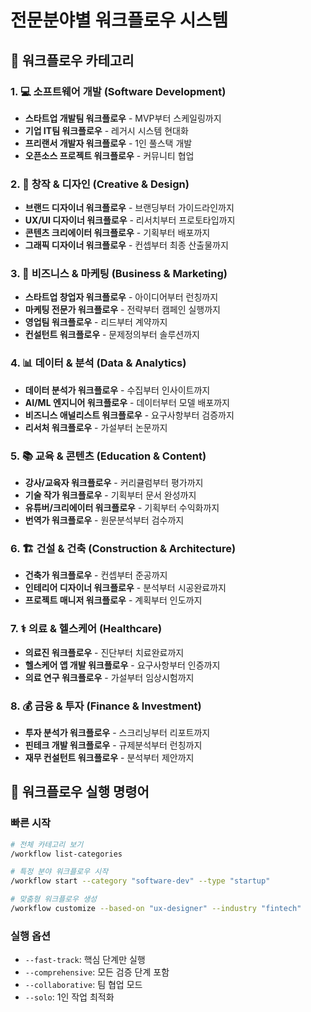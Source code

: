 # 전문분야별 워크플로우 시스템

## 🎯 워크플로우 카테고리

### 1. 💻 소프트웨어 개발 (Software Development)
- **스타트업 개발팀 워크플로우** - MVP부터 스케일링까지
- **기업 IT팀 워크플로우** - 레거시 시스템 현대화
- **프리랜서 개발자 워크플로우** - 1인 풀스택 개발
- **오픈소스 프로젝트 워크플로우** - 커뮤니티 협업

### 2. 🎨 창작 & 디자인 (Creative & Design)
- **브랜드 디자이너 워크플로우** - 브랜딩부터 가이드라인까지
- **UX/UI 디자이너 워크플로우** - 리서치부터 프로토타입까지
- **콘텐츠 크리에이터 워크플로우** - 기획부터 배포까지
- **그래픽 디자이너 워크플로우** - 컨셉부터 최종 산출물까지

### 3. 💼 비즈니스 & 마케팅 (Business & Marketing)
- **스타트업 창업자 워크플로우** - 아이디어부터 런칭까지
- **마케팅 전문가 워크플로우** - 전략부터 캠페인 실행까지
- **영업팀 워크플로우** - 리드부터 계약까지
- **컨설턴트 워크플로우** - 문제정의부터 솔루션까지

### 4. 📊 데이터 & 분석 (Data & Analytics)
- **데이터 분석가 워크플로우** - 수집부터 인사이트까지
- **AI/ML 엔지니어 워크플로우** - 데이터부터 모델 배포까지
- **비즈니스 애널리스트 워크플로우** - 요구사항부터 검증까지
- **리서처 워크플로우** - 가설부터 논문까지

### 5. 📚 교육 & 콘텐츠 (Education & Content)
- **강사/교육자 워크플로우** - 커리큘럼부터 평가까지
- **기술 작가 워크플로우** - 기획부터 문서 완성까지
- **유튜버/크리에이터 워크플로우** - 기획부터 수익화까지
- **번역가 워크플로우** - 원문분석부터 검수까지

### 6. 🏗️ 건설 & 건축 (Construction & Architecture)
- **건축가 워크플로우** - 컨셉부터 준공까지
- **인테리어 디자이너 워크플로우** - 분석부터 시공완료까지
- **프로젝트 매니저 워크플로우** - 계획부터 인도까지

### 7. ⚕️ 의료 & 헬스케어 (Healthcare)
- **의료진 워크플로우** - 진단부터 치료완료까지
- **헬스케어 앱 개발 워크플로우** - 요구사항부터 인증까지
- **의료 연구 워크플로우** - 가설부터 임상시험까지

### 8. 💰 금융 & 투자 (Finance & Investment)
- **투자 분석가 워크플로우** - 스크리닝부터 리포트까지
- **핀테크 개발 워크플로우** - 규제분석부터 런칭까지
- **재무 컨설턴트 워크플로우** - 분석부터 제안까지

## 🔧 워크플로우 실행 명령어

### 빠른 시작
```bash
# 전체 카테고리 보기
/workflow list-categories

# 특정 분야 워크플로우 시작
/workflow start --category "software-dev" --type "startup"

# 맞춤형 워크플로우 생성
/workflow customize --based-on "ux-designer" --industry "fintech"
```

### 실행 옵션
- `--fast-track`: 핵심 단계만 실행
- `--comprehensive`: 모든 검증 단계 포함  
- `--collaborative`: 팀 협업 모드
- `--solo`: 1인 작업 최적화